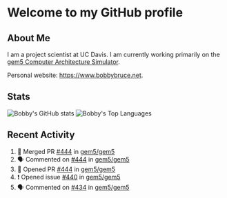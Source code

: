 # Welcome to my GitHub profile

## About Me

I am a project scientist at UC Davis. I am currently working primarily on the [gem5 Computer Architecture Simulator](https://github.com/gem5).

Personal website: <https://www.bobbybruce.net>.

## Stats

![Bobby's GitHub stats](https://github-readme-stats.vercel.app/api?username=bobbyrbruce&show_icons=true&theme=responsive&include_all_commits=true&count_private=true&show=reviews&disable_animations=true)
![Bobby's Top Languages ](https://github-readme-stats.vercel.app/api/top-langs/?username=bobbyrbruce&layout=compact&theme=responsive&count_private=true&langs_count=10&disable_animations=true)

## Recent Activity

<!--START_SECTION:activity-->
1. 🎉 Merged PR [#444](https://github.com/gem5/gem5/pull/444) in [gem5/gem5](https://github.com/gem5/gem5)
2. 🗣 Commented on [#444](https://github.com/gem5/gem5/pull/444#issuecomment-1759745346) in [gem5/gem5](https://github.com/gem5/gem5)
3. 💪 Opened PR [#444](https://github.com/gem5/gem5/pull/444) in [gem5/gem5](https://github.com/gem5/gem5)
4. ❗ Opened issue [#440](https://github.com/gem5/gem5/issues/440) in [gem5/gem5](https://github.com/gem5/gem5)
5. 🗣 Commented on [#434](https://github.com/gem5/gem5/issues/434#issuecomment-1758497578) in [gem5/gem5](https://github.com/gem5/gem5)
<!--END_SECTION:activity-->
